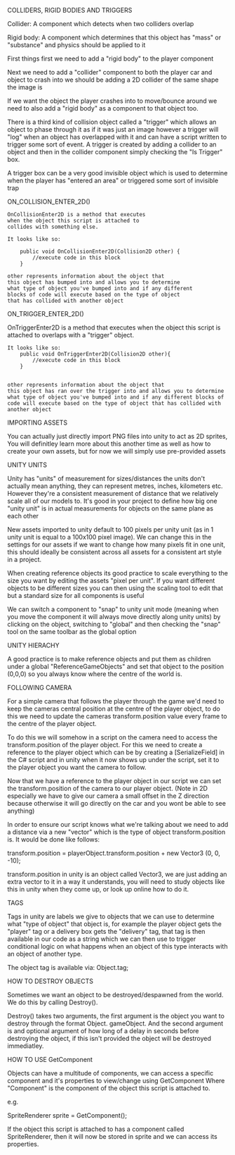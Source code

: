 COLLIDERS, RIGID BODIES AND TRIGGERS

Collider: A component which detects when two colliders overlap

Rigid body: A component which determines that this object has
"mass" or "substance" and physics should be applied to it

First things first we need to add a "rigid body" to the player
component

Next we need to add a "collider" component to both
the player car and object to crash into we should be adding a 
2D collider of the same shape the image is


If we want the object the player crashes into to move/bounce around we need to also add a "rigid body" as a component to 
that object too.

There is a third kind of collision object called a "trigger" 
which allows an object to phase through it as if it was just an 
image however a trigger will "log" when an object has 
overlapped with it and can have a script written to trigger 
some sort of event. A trigger is created by adding a collider 
to an object and then in the collider component simply checking 
the "Is Trigger" box.

A trigger box can be a very good invisible object which is
used to determine when the player has "entered an area" or
triggered some sort of invisible trap


ON_COLLISION_ENTER_2D()

    OnCollisionEnter2D is a method that executes
    when the object this script is attached to
    collides with something else.

    It looks like so:

        public void OnCollisionEnter2D(Collision2D other) {
            //execute code in this block
        }

    other represents information about the object that 
    this object has bumped into and allows you to determine
    what type of object you've bumped into and if any different
    blocks of code will execute based on the type of object
    that has collided with another object

ON_TRIGGER_ENTER_2D()

   OnTriggerEnter2D is a method that executes 
    when the object this script is attached to
    overlaps with a "trigger" object.

    It looks like so:
        public void OnTriggerEnter2D(Collision2D other){
            //execute code in this block
        }

    
    other represents information about the object that 
    this object has ran over the trigger into and allows you to determine what type of object you've bumped into and if any different blocks of code will execute based on the type of object that has collided with another object

IMPORTING ASSETS

You can actually just directly import PNG files into unity
to act as 2D sprites, You will definitley learn more about this
another time as well as how to create your own assets, but
for now we will simply use pre-provided assets

UNITY UNITS

Unity has "units" of measurement for sizes/distances
the units don't actually mean anything, they can represent
metres, inches, kilometers etc. However they're a consistent
measurement of distance that we relatively scale all of our
models to. It's good in your project to define how big
one "unity unit" is in actual measurements for objects
on the same plane as each other

New assets imported to unity default to 100 pixels per
unity unit (as in 1 unity unit is equal to a 100x100 pixel 
image). We can change this in the settings for our assets
if we want to change how many pixels fit in one unit, this
should ideally be consistent across all assets for a consistent
art style in a project.

When creating reference objects its good practice to scale 
everything to the size you want by editing the assets "pixel 
per unit". If you want different objects to be different sizes 
you can then using the scaling tool to edit that but a standard 
size for all components is useful

We can switch a component to "snap" to unity unit mode (meaning 
when you move the component it will always move directly along 
unity units) by clicking on the object, switching to "global" 
and then checking the "snap" tool on the same toolbar as the 
global option


UNITY HIERACHY

A good practice is to make reference objects and put them as 
children under a global "ReferenceGameObjects" and set that 
object to the position (0,0,0) so you always know where the 
centre of the world is.


FOLLOWING CAMERA

For a simple camera that follows the player through the game 
we'd need to keep the cameras central position at the centre
of the player object, to do this we need to update the cameras
transform.position value every frame to the centre of the
player object. 

To do this we will somehow in a script on the camera need
to access the transform.position of the player object. For
this we need to create a reference to the player object which
can be by creating a [SerializeField] in the C# script and
in unity when it now shows up under the script, set it to 
the player object you want the camera to follow.

Now that we have a reference to the player object in our script
we can set the transform.position of the camera to our player
object. (Note in 2D especially we have to give our camera
a small offset in the Z direction because otherwise
it will go directly on the car and you wont be able to see 
anything)

In order to ensure our script knows what we're talking about
we need to add a distance via a new "vector" which is the
type of object transform.position is. It would be done
like follows:

transform.position = playerObject.transform.position + new Vector3 (0, 0, -10);

transform.position in unity is an object called Vector3, we are 
just adding an extra vector to it in a way it understands, you 
will need to study objects like this in unity when they come 
up, or look up online how to do it.

TAGS

Tags in unity are labels we give to objects that we can use to 
determine what "type of object" that object is, for example the 
player object gets the "player" tag or a delivery box gets the 
"delivery" tag, that tag is then available in our code as a 
string which we can then use to trigger conditional logic on 
what happens when an object of this type interacts with an 
object of another type.

The object tag is available via:  Object.tag;

HOW TO DESTROY OBJECTS

Sometimes we want an object to be destroyed/despawned from the world. We do this by calling Destroy().

Destroy() takes two arguments, the first argument is
the object you want to destroy through the format Object.
gameObject. And the second argument is and optional argument of 
how long of a delay in seconds before destroying the object, if 
this isn't provided the object will be destroyed immediatley.

HOW TO USE GetComponent

Objects can have a multitude of components, we can access a specific component and it's properties to view/change using 
GetComponent<Component> Where "Component" is the
component of the object this script is attached to.

e.g. 

SpriteRenderer sprite = GetComponent<SpriteRenderer>();

If the object this script is attached to has a component
called SpriteRenderer, then it will now be stored
in sprite and we can access its properties.